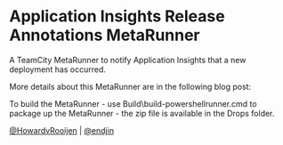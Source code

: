 Application Insights Release Annotations MetaRunner
===================================================

A TeamCity MetaRunner to notify Application Insights that a new deployment has occurred.

More details about this MetaRunner are in the following blog post:

To build the MetaRunner - use Build\build-powershellrunner.cmd to package up the MetaRunner - the zip file is available in the Drops folder.

[@HowardvRooijen](http://twitter.com/howardvrooijen) | [@endjin](http://twitter.com/endjin)
